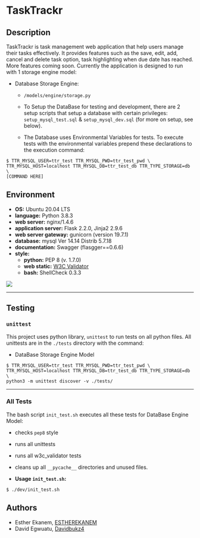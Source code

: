 # TaskTrackr


## Description

TaskTrackr is task management web application that help users manage their tasks effectively. It provides features such as the save, edit, add, cancel and delete task option, task highlighting when due date has reached. More features coming soon.
Currently the
application is designed to run with 1 storage engine model:


* Database Storage Engine:

  * `/models/engine/storage.py`

  * To Setup the DataBase for testing and development, there are 2 setup
  scripts that setup a database with certain privileges: `setup_mysql_test.sql`
  & `setup_mysql_dev.sql` (for more on setup, see below).

  * The Database uses Environmental Variables for tests.  To execute tests with
  the environmental variables prepend these declarations to the execution
  command:

```
$ TTR_MYSQL_USER=ttr_test TTR_MYSQL_PWD=ttr_test_pwd \
TTR_MYSQL_HOST=localhost TTR_MYSQL_DB=ttr_test_db TTR_TYPE_STORAGE=db \
[COMMAND HERE]
```

## Environment

* __OS:__ Ubuntu 20.04 LTS
* __language:__ Python 3.8.3
* __web server:__ nginx/1.4.6
* __application server:__ Flask 2.2.0, Jinja2 2.9.6
* __web server gateway:__ gunicorn (version 19.7.1)
* __database:__ mysql Ver 14.14 Distrib 5.7.18
* __documentation:__ Swagger (flasgger==0.6.6)
* __style:__
  * __python:__ PEP 8 (v. 1.7.0)
  * __web static:__ [W3C Validator](https://validator.w3.org/)
  * __bash:__ ShellCheck 0.3.3

<img src="https://github.com/davidbukz4/TaskTrackr/blob/master/dev/screenshot.png" />

---

## Testing

### `unittest`

This project uses python library, `unittest` to run tests on all python files.
All unittests are in the `./tests` directory with the command:


* DataBase Storage Engine Model

```
$ TTR_MYSQL_USER=ttr_test TTR_MYSQL_PWD=ttr_test_pwd \
TTR_MYSQL_HOST=localhost TTR_MYSQL_DB=ttr_test_db TTR_TYPE_STORAGE=db \
python3 -m unittest discover -v ./tests/
```

---

### All Tests

The bash script `init_test.sh` executes all these tests for 
DataBase Engine Model:

  * checks `pep8` style

  * runs all unittests

  * runs all w3c_validator tests

  * cleans up all `__pycache__` directories and unused files.

  * **Usage `init_test.sh`:**

```
$ ./dev/init_test.sh
```



## Authors

* Esther Ekanem, [ESTHEREKANEM](https://github.com/ESTHEREKANEM)
* David Egwuatu, [Davidbukz4](https://github.com/davidbukz4)



